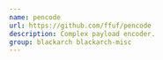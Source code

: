 ```yaml
---
name: pencode
url: https://github.com/ffuf/pencode
description: Complex payload encoder.
group: blackarch blackarch-misc
---
```

